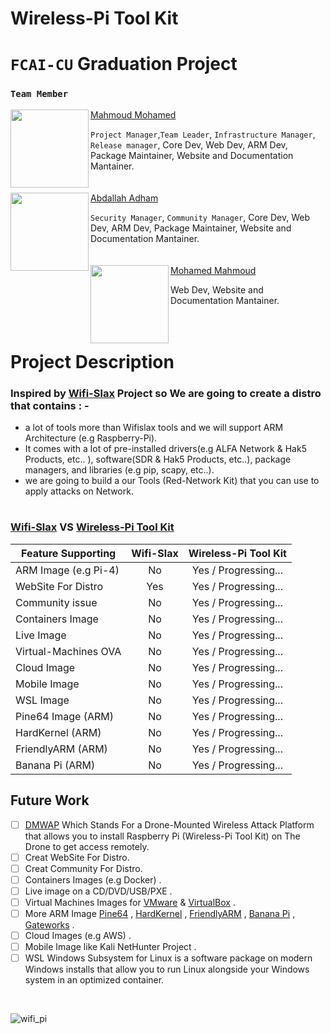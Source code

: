 # Wireless-Pi Tool Kit
# `FCAI-CU` Graduation Project

### `Team Member `

<img align="left" width="125" height="125" src="https://user-images.githubusercontent.com/62524855/145219479-a19b4f86-7782-4a32-81d8-4cc855c5a8b3.png" /> [Mahmoud Mohamed](https://github.com/mmsaeed509?tab=repositories)

`Project Manager`,`Team Leader`, `Infrastructure Manager`, `Release manager`, Core Dev,  Web Dev, ARM Dev, Package Maintainer, Website and Documentation Mantainer.
<br />
<br />
<br />
<img align="left" width="125" height="125" src="https://user-images.githubusercontent.com/62524855/145222987-2ca3b513-2817-468d-8199-7e0da5cdfb13.png" /> [Abdallah Adham](https://github.com/0xSkorpioN) 

`Security Manager`, `Community Manager`, Core Dev, Web Dev, ARM Dev, Package Maintainer, Website and Documentation Mantainer. 
<br />
<br />
<br />
<img align="left" width="125" height="125" src="https://user-images.githubusercontent.com/62524855/145659973-1c9d0a0f-3586-4b0e-ac04-a23bcebd0765.png" /> [Mohamed Mahmoud](https://github.com/mohamed-mahmoud377) 

Web Dev, Website and Documentation Mantainer. 
<br />
<br />
<br />
#
# Project Description 
### Inspired by [Wifi-Slax](https://www.wifislax.com/)  Project so We are going to create a distro that contains : - 
*  a lot of tools more than Wifislax tools and we will support ARM Architecture (e.g Raspberry-Pi).
*  It comes with a lot of pre-installed drivers(e.g ALFA Network & Hak5 Products, etc.. ), software(SDR & Hak5 Products, etc..), package managers, and libraries (e.g pip, scapy, etc..).
*  we are going to build  a our Tools (Red-Network Kit) that you can use to apply attacks on Network.
#
### [Wifi-Slax](https://www.wifislax.com/) VS [Wireless-Pi Tool Kit](https://github.com/mmsaeed509/Wireless-Pi-Tool-Kit)


| Feature Supporting   |       Wifi-Slax       |  Wireless-Pi Tool Kit  | 
| -------------------- |:---------------------:|:----------------------:|
| ARM Image (e.g Pi-4) |          No           |  Yes / Progressing...  |
| WebSite For Distro   |          Yes          |  Yes / Progressing...  |
| Community issue      |          No           |  Yes / Progressing...  |
| Containers Image     |          No           |  Yes / Progressing...  |
| Live Image           |          No           |  Yes / Progressing...  |
| Virtual-Machines OVA |          No           |  Yes / Progressing...  |
| Cloud Image          |          No           |  Yes / Progressing...  |
| Mobile Image         |          No           |  Yes / Progressing...  |
| WSL Image            |          No           |  Yes / Progressing...  |
| Pine64 Image (ARM)   |          No           |  Yes / Progressing...  |
| HardKernel (ARM)     |          No           |  Yes / Progressing...  |
| FriendlyARM (ARM)    |          No           |  Yes / Progressing...  |
| Banana Pi (ARM)      |          No           |  Yes / Progressing...  |



## Future Work

- [ ] [DMWAP](https://github.com/mmsaeed509/Wireless-Pi-Tool-Kit/blob/41f959a324b54ff456ed1301ff1f27f63f96de8d/Documents/Development%20of%20a%20Drone-Mounted%20Wireless%20Attack%20Platform.pdf) Which Stands For a Drone-Mounted Wireless Attack Platform that allows you to install Raspberry Pi (Wireless-Pi Tool Kit) on The Drone to get access remotely.
- [ ] Creat WebSite For Distro.
- [ ] Creat Community For Distro.
- [ ] Containers Images (e.g Docker) .
- [ ] Live image on a CD/DVD/USB/PXE .
- [ ] Virtual Machines Images for [VMware](https://www.vmware.com/) & [VirtualBox](https://www.virtualbox.org/) .
- [ ] More ARM Image [Pine64](https://www.pine64.org/) , [HardKernel](https://www.hardkernel.com/) , [FriendlyARM](https://www.friendlyarm.com/) , [Banana Pi](https://www.banana-pi.org/) , [Gateworks](https://www.gateworks.com/) .
- [ ] Cloud Images (e.g AWS) .
- [ ] Mobile Image like Kali NetHunter Project .
- [ ] WSL Windows Subsystem for Linux is a software package on modern Windows installs that allow you to run Linux alongside your Windows system in an optimized container.

<br />

 ![wifi_pi](https://user-images.githubusercontent.com/62524855/143376012-0898101d-02db-48a2-ae3c-0df8cbfca4a1.png)
